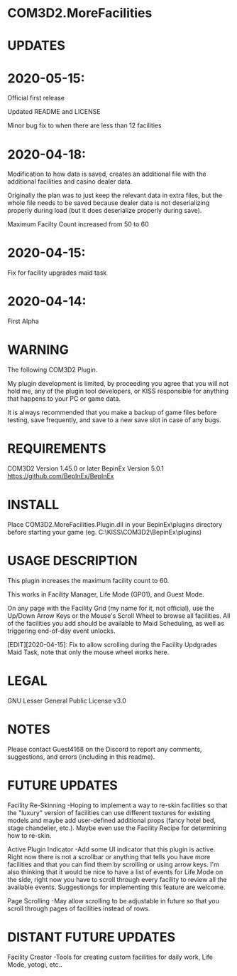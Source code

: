 # COM3D2.MoreFacilities

UPDATES
=======
# 2020-05-15:

Official first release

Updated README and LICENSE

Minor bug fix to when there are less than 12 facilities

# 2020-04-18:

Modification to how data is saved, creates an additional file with the additional facilities and casino dealer data.

Originally the plan was to just keep the relevant data in extra files, but the whole file needs to be saved because dealer data is not deserializing properly during load (but it does deserialize properly during save).

Maximum Facilty Count increased from 50 to 60

# 2020-04-15:

Fix for facility upgrades maid task

# 2020-04-14: 

First Alpha


WARNING
==========================================================
The following COM3D2 Plugin.

My plugin development is limited, by proceeding you agree that you will not hold me, any of the plugin tool developers, or KISS responsible for anything that happens to your PC or game data.

It is always recommended that you make a backup of game files before testing, save frequently, and save to a new save slot in case of any bugs.

REQUIREMENTS
==========================================================
COM3D2 Version 1.45.0 or later
BepinEx Version 5.0.1 https://github.com/BepInEx/BepInEx

INSTALL
==========================================================
Place COM3D2.MoreFacilities.Plugin.dll in your BepinEx\plugins directory before starting your game (eg. C:\KISS\COM3D2\BepinEx\plugins)

USAGE DESCRIPTION
==========================================================
This plugin increases the maximum facility count to 60. 

This works in Facility Manager, Life Mode (GP01), and Guest Mode.

On any page with the Facility Grid (my name for it, not official), use the Up/Down Arrow Keys or the Mouse's Scroll Wheel to browse all facilities. 
All of the facilities you add should be available to Maid Scheduling, as well as triggering end-of-day event unlocks.

[EDIT][2020-04-15]:
Fix to allow scrolling during the Facility Updgrades Maid Task, note that only the mouse wheel works here.

LEGAL
==========================================================
GNU Lesser General Public License v3.0

NOTES
==========================================================
Please contact Guest4168 on the Discord to report any comments, suggestions, and errors (including in this readme).

FUTURE UPDATES
==========================================================
Facility Re-Skinning
-Hoping to implement a way to re-skin facilities so that the "luxury" version of facilities can use different textures for existing models and maybe add user-defined additional props (fancy hotel bed, stage chandelier, etc.). Maybe even use the Facility Recipe for determining how to re-skin.

Active Plugin Indicator
-Add some UI indicator that this plugin is active. Right now there is not a scrollbar or anything that tells you have more facilities and that you can find them by scrolling or using arrow keys. I'm also thinking that it would be nice to have a list of events for Life Mode on the side, right now you have to scroll through every facility to review all the available events. Suggestiongs for implementing this feature are welcome. 

Page Scrolling
-May allow scrolling to be adjustable in future so that you scroll through pages of facilities instead of rows.

DISTANT FUTURE UPDATES
==========================================================
Facility Creator
-Tools for creating custom facilities for daily work, Life Mode, yotogi, etc..

